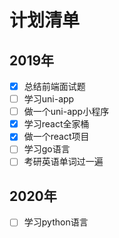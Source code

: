 # 计划清单

## 2019年

- [x] 总结前端面试题
- [ ] 学习uni-app
- [ ] 做一个uni-app小程序
- [x] 学习react全家桶
- [x] 做一个react项目
- [ ] 学习go语言
- [ ] 考研英语单词过一遍

## 2020年

- [ ] 学习python语言
